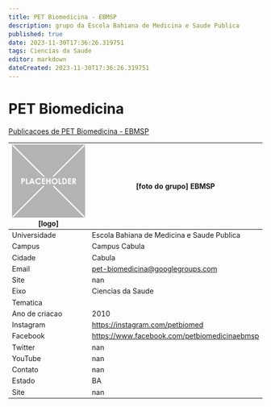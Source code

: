 ```yaml
---
title: PET Biomedicina - EBMSP
description: grupo da Escola Bahiana de Medicina e Saude Publica
published: true
date: 2023-11-30T17:36:26.319751
tags: Ciencias da Saude
editor: markdown
dateCreated: 2023-11-30T17:36:26.319751
---
```


# PET Biomedicina

[Publicacoes de PET Biomedicina - EBMSP](/atividade/41PETBiomedicinaEBMSP/feed.md)

| ![placeholder.png](/placeholder.png) [logo] | [foto do grupo] EBMSP         |
| ------------------------------------------- | ------------------------------------------------- |
| Universidade                                | Escola Bahiana de Medicina e Saude Publica      |
| Campus                                      | Campus Cabula            |
| Cidade                                      | Cabula             |
| Email                                       | pet-biomedicina@googlegroups.com             |
| Site                                        | nan              |
| Eixo                                        | Ciencias da Saude              |
| Tematica                                    |           |
| Ano de criacao                              | 2010        |
| Instagram                                   | https://instagram.com/petbiomed         |
| Facebook                                    | https://www.facebook.com/petbiomedicinaebmsp          |
| Twitter                                     | nan           |
| YouTube                                     | nan           |
| Contato                                     | nan         |
| Estado                                      |  BA            |
| Site                                        | nan |
